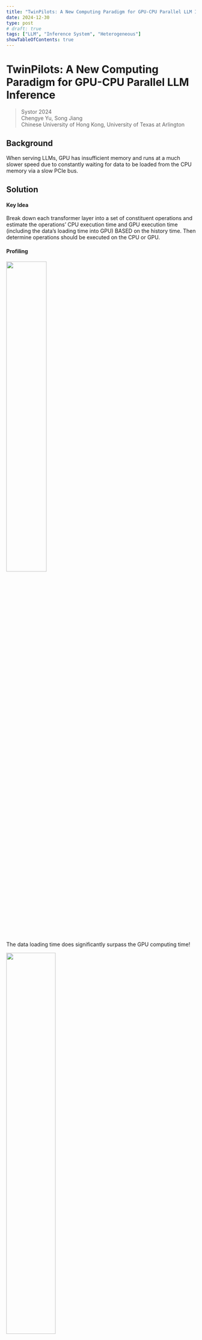```yaml
---
title: "TwinPilots: A New Computing Paradigm for GPU-CPU Parallel LLM Inference"
date: 2024-12-30
type: post
# draft: true
tags: ["LLM", "Inference System", "Heterogeneous"]
showTableOfContents: true
---
```


# TwinPilots: A New Computing Paradigm for GPU-CPU Parallel LLM Inference

> Systor 2024 \
> Chengye Yu, Song Jiang \
> Chinese University of Hong Kong, University of Texas at Arlington

## Background

When serving LLMs, GPU has insufficient memory and runs at a much slower speed due to constantly waiting for data to be loaded from the CPU memory via a slow PCIe bus.

## Solution

#### Key Idea
Break down each transformer layer into a set of constituent operations and estimate the operations’ CPU execution time and GPU execution time (including the data’s loading time into GPU) BASED on the history time. Then determine operations should be executed on the CPU or GPU.

#### Profiling
<img src="../../../../images/LLM/TwinPilots1.png" alt="" width="46%">

The data loading time does significantly surpass the GPU computing time!

<img src="../../../../images/LLM/TwinPilots2.png" alt="" width="51%">

#### Modeling
Model the operations placement problem as a load balancing problem：
<br>
- given a set *ops* containing *𝑁* operations and 2 devices: GPU and CPU
- the processing time of operation 𝑖 is 𝑔𝑝𝑢_𝑖 on GPU and 𝑐𝑝𝑢_𝑖 on CPU. 
- 𝑑𝑒𝑣𝑖𝑐𝑒_𝑖 denote the computation device of operation 𝑖 (1 for CPU and 0 for GPU)
- total CPU processing time and GPU processing time of a certain plan 𝐷 = {𝑑𝑒𝑣𝑖𝑐𝑒_𝑖 ; 𝑖=1, . . .,𝑁 }
   <br>𝑆_𝑐𝑝𝑢 = SUM(𝑐𝑝𝑢_𝑖 × 𝑑𝑒𝑣𝑖𝑐𝑒_𝑖) and 𝑆_𝑔𝑝𝑢 = SUM(𝑔𝑝𝑢_𝑖 × (1−𝑑𝑒𝑣𝑖𝑐𝑒_𝑖)

The makespan 𝜆 of the plan is max(𝑆𝑐𝑝𝑢, 𝑆𝑔𝑝𝑢). The objective is to find a plan 𝐷 that minimizes the 𝜆
<br><br><img src="../../../../images/LLM/TwinPilots5.png" alt="" width="50%">

Note:the load balancing problem is NP-complete, but the small solution space is tolerable.

#### System Design
<img src="../../../../images/LLM/TwinPilots3.png" alt="" width="40%">
<br>TwinPilots comprises an online scheduler and a model executor. 

- online scheduler: collects historical execution info from statistics tracker and generates execution plans for each operation. <span style="color:#9d9e8d;">(Statistics records are initiated by running several predefined batch sizes and sequence lengths offline)</span>    
- model executor: performs data prefetching and operation computation based on the plan, utilizing both CPU and GPU resources in a pipelined manner.

#### Further optimization
TwinPilots also support future pipeline parallelism on multiple GPUs by partitions CPU cores into distinct core groups. Each GPU collaborates with one CPU core group to form a worker, which handles a portion of consecutive layers. LLM layers are evenly distributed across workers.
<img src="../../../../images/LLM/TwinPilots4.png" alt="" width="44%">






#### Details
NOTE: 计算每个操作平均时间时要考虑batch_size和length(score操作)
<br><br><img src="../../../../images/LLM/TwinPilots6.png" alt="" width="38%">
